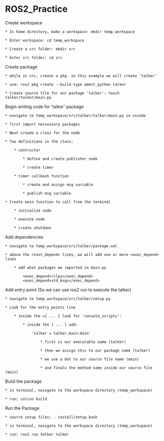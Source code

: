 # ROS2_Practice

Create workspace

	* In home directory, make a workspace: mkdir temp_workspace

	* Enter workspace: cd temp_workspace

	* Create a src folder: mkdir src

	* Enter src folder: cd src


Create package

	* while in src, create a pkg. in this example we will create 'talker'

	* use: ros2 pkg create --build-type ament_python talker 

	* Create source file for our package 'talker': touch talker/talker/main.py


Begin writing code for 'talker' package

	* navigate to temp_workspace/src/talker/talker/main.py in vscode

	* first import neccessary packages

	* Next creade a class for the node

	* Two definitions in the class:

		* contructor

			* define and create publisher node
			
			* create timer

		* timer callback function

			* create and assign msg variable
			
			* publish msg variable

	* Create main function to call from the terminal

		* initialize node
		
		* execute node
		
		* create shutdown


Add dependencies

	* navigate to temp_workspace/src/talker/package.xml

	* above the <test_depend> lines, we will add one or more <exec_depend> lines

		* add what packages we imported in main.py

			<exec_depend>rclpy</exec_depend>
  			<exec_depend>std_msgs</exec_depend>
  

Add entry point (So we can use ros2 run to execute the talker)

	* navigate to temp_workspace/src/talker/setup.py

	* Look for the entry_points line 

		* inside the ={ ... } look for 'console_scripts':

			* inside the [ ... ] add:

				'talker = talker.main:main'

					* first is our executable name (talker)

					* then we assign this to our package name (talker)

					* we use a dot to our source file name (main)

					* and finalu the method name inside our source file (main)


Build the package

	* in terminal, navigate to the workspace directory (temp_workspace)

	* run: colcon build


Run the Package

	* source setup files: . install/setup.bash

	* in terminal, navigate to the workspace directory (temp_workspace)

	* run: ros2 run talker talker
